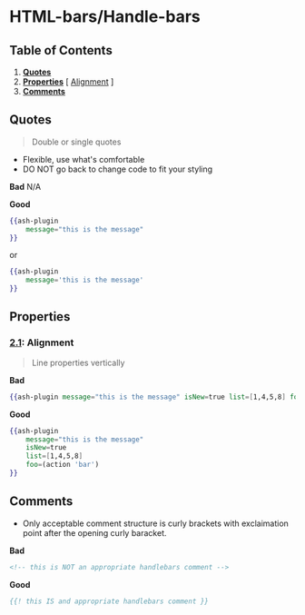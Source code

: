 
# HTML-bars/Handle-bars

## Table of Contents
1. **[Quotes](#quotes)**
1. **[Properties](#properties)** 
	[ [Alignment](#properties--alignment) ]
1. **[Comments](#comments)**

## Quotes
> Double or single quotes
* Flexible, use what's comfortable
* DO NOT go back to change code to fit your styling

**Bad**
N/A

**Good**
```handlebars
{{ash-plugin
    message="this is the message"
}}
```

or

```handlebars
{{ash-plugin
    message='this is the message'
}}
```
## Properties
<a name="properties--alignment"></a><a name="1.1"></a>
### [2.1](#properties--alignment): Alignment
> Line properties vertically

**Bad**
```handlebars
{{ash-plugin message="this is the message" isNew=true list=[1,4,5,8] foo=(action 'bar')}}
```

**Good**
```handlebars
{{ash-plugin
    message="this is the message"
    isNew=true
    list=[1,4,5,8]
    foo=(action 'bar')
}}
```
## Comments
* Only acceptable comment structure is curly brackets with exclaimation point after the opening curly baracket.

**Bad**
```handlebars
<!-- this is NOT an appropriate handlebars comment -->
```

**Good**
```handlebars
{{! this IS and appropriate handlebars comment }}
```


